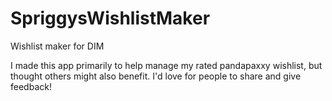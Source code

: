 # SpriggysWishlistMaker
Wishlist maker for DIM

I made this app primarily to help manage my rated pandapaxxy wishlist, but thought others might also benefit.  I'd love for people to share and give feedback!
